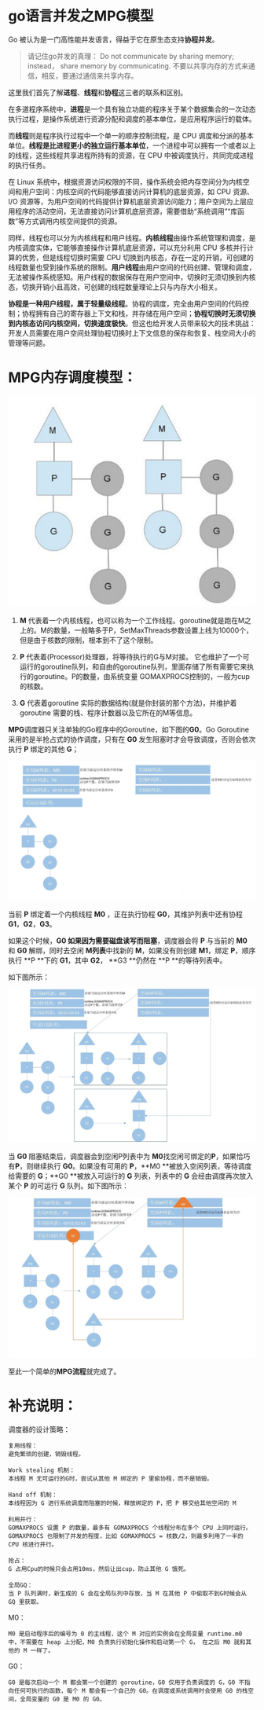# go语言并发之MPG模型

Go 被认为是一门高性能并发语言，得益于它在原生态支持**协程并发**。

>请记住go并发的真理：
Do not communicate by sharing memory; instead， share memory by communicating.
不要以共享内存的方式来通信，相反，要通过通信来共享内存。

这里我们首先了解**进程**、**线程**和**协程**这三者的联系和区别。

在多道程序系统中，**进程**是一个具有独立功能的程序关于某个数据集合的一次动态执行过程，是操作系统进行资源分配和调度的基本单位，是应用程序运行的载体。

而**线程**则是程序执行过程中一个单一的顺序控制流程，是 CPU 调度和分派的基本单位。**线程是比进程更小的独立运行基本单位**，一个进程中可以拥有一个或者以上的线程，这些线程共享进程所持有的资源，在 CPU 中被调度执行，共同完成进程的执行任务。

在 Linux 系统中，根据资源访问权限的不同，操作系统会把内存空间分为内核空间和用户空间：内核空间的代码能够直接访问计算机的底层资源，如 CPU 资源、I/O 资源等，为用户空间的代码提供计算机底层资源访问能力；用户空间为上层应用程序的活动空间，无法直接访问计算机底层资源，需要借助“系统调用”“库函数”等方式调用内核空间提供的资源。

同样，线程也可以分为内核线程和用户线程。**内核线程**由操作系统管理和调度，是内核调度实体，它能够直接操作计算机底层资源，可以充分利用 CPU 多核并行计算的优势，但是线程切换时需要 CPU 切换到内核态，存在一定的开销，可创建的线程数量也受到操作系统的限制。**用户线程**由用户空间的代码创建、管理和调度，无法被操作系统感知。用户线程的数据保存在用户空间中，切换时无须切换到内核态，切换开销小且高效，可创建的线程数量理论上只与内存大小相关。

**协程是一种用户线程，属于轻量级线程**。协程的调度，完全由用户空间的代码控制；协程拥有自己的寄存器上下文和栈，并存储在用户空间；**协程切换时无须切换到内核态访问内核空间，切换速度极快**。但这也给开发人员带来较大的技术挑战：开发人员需要在用户空间处理协程切换时上下文信息的保存和恢复、栈空间大小的管理等问题。


# MPG内存调度模型：
![](./images/MPG.jpg)

1. **M** 代表着一个内核线程，也可以称为一个工作线程。goroutine就是跑在M之上的。M的数量，一般略多于P，SetMaxThreads参数设置上线为10000个，但是由于核数的限制，根本到不了这个限制。

2. **P** 代表着(Processor)处理器，将等待执行的G与M对接。 它也维护了一个可运行的goroutine队列，和自由的goroutine队列，里面存储了所有需要它来执行的goroutine。P的数量，由系统变量 GOMAXPROCS控制的，一般为cup 的核数。

3. **G** 代表着goroutine 实际的数据结构(就是你封装的那个方法)，并维护着goroutine 需要的栈、程序计数器以及它所在的M等信息。

**MPG**调度器只关注单独的Go程序中的Goroutine，如下图的**G0**。Go Goroutine采用的是半抢占式的协作调度，只有在 **G0** 发生阻塞时才会导致调度，否则会依次执行 **P** 绑定的其他 **G**；

![](./images/1.jpg)

当前 **P** 绑定着一个内核线程 **M0** ，正在执行协程 **G0**，其维护列表中还有协程 **G1**，**G2**，**G3**。

如果这个时候，**G0 **如果因为需要磁盘读写而**阻塞**，调度器会将 **P** 与当前的 **M0** 和 **G0** 解绑，同时去空闲 **M列表**中找新的 **M**，如果没有则创建 **M1**，绑定 **P**，顺序执行 **P
**下的 **G1**，其中 **G2**， **G3 **仍然在 **P **的等待列表中。

如下图所示：


![](./images/2.jpg)

当 **G0** 阻塞结束后，调度器会到空闲P列表中为 **M0**找空闲可绑定的**P**，如果恰巧有**P**，则继续执行 **G0**。如果没有可用的 **P**，**M0 **被放入空闲列表，等待调度给需要的 **G**；**G0 **被放入可运行的 **G** 列表，列表中的 **G** 会经由调度再次放入某个 **P** 的可运行 **G** 队列。如下图所示：


![](./images/3.jpg)

至此一个简单的**MPG流程**就完成了。

# 补充说明：
调度器的设计策略：
```
复用线程：
避免繁琐的创建，销毁线程。

Work stealing 机制：
本线程 M 无可运行的G时，尝试从其他 M 绑定的 P 里偷协程，而不是销毁。

Hand off 机制：
本线程因为 G 进行系统调度而阻塞的时候，释放绑定的 P，把 P 移交给其他空闲的 M

利用并行：
GOMAXPROCS 设置 P 的数量，最多有 GOMAXPROCS 个线程分布在多个 CPU 上同时运行。GOMAXPROCS 也限制了并发的程度，比如 GOMAXPROCS = 核数/2，则最多利用了一半的 CPU 核进行并行。

抢占：
G 占用Cpu的时候只会占用10ms，然后让出cup，防止其他 G 饿死。

全局GQ：
当 P 队列满时，新生成的 G 会在全局队列中存放，当 M 在其他 P 中偷取不到G时候会从 GQ 里获取。
```
M0：
```
M0 是启动程序后的编号为 0 的主线程，这个 M 对应的实例会在全局变量 runtime.m0 中，不需要在 heap 上分配，M0 负责执行初始化操作和启动第一个 G， 在之后 M0 就和其他的 M 一样了。
```
G0：
```
G0 是每次启动一个 M 都会第一个创建的 goroutine，G0 仅用于负责调度的 G，G0 不指向任何可执行的函数，每个 M 都会有一个自己的 G0。在调度或系统调用时会使用 G0 的栈空间，全局变量的 G0 是 M0 的 G0。
```